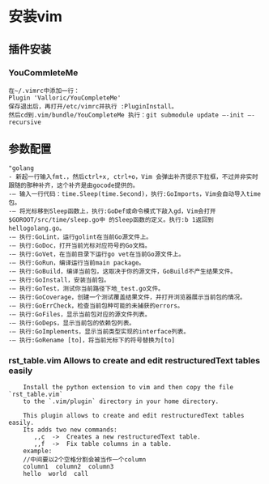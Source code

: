 # 安装vim

    
## 插件安装

### YouCommleteMe

    在~/.vimrc中添加一行：
    Plugin 'Valloric/YouCompleteMe'
    保存退出后，再打开/etc/vimrc并执行 :PluginInstall。
    然后cd到.vim/bundle/YouCompleteMe 执行：git submodule update –-init –-recursive

## 参数配置

    "golang
    - 新起一行输入fmt.，然后ctrl+x, ctrl+o，Vim 会弹出补齐提示下拉框，不过并非实时跟随的那种补齐，这个补齐是由gocode提供的。
    -– 输入一行代码：time.Sleep(time.Second)，执行:GoImports，Vim会自动导入time包。
    -– 将光标移到Sleep函数上，执行:GoDef或命令模式下敲入gd，Vim会打开$GOROOT/src/time/sleep.go中 的Sleep函数的定义。执行:b 1返回到hellogolang.go。
    -– 执行:GoLint，运行golint在当前Go源文件上。
    -– 执行:GoDoc，打开当前光标对应符号的Go文档。
    -– 执行:GoVet，在当前目录下运行go vet在当前Go源文件上。
    -– 执行:GoRun，编译运行当前main package。
    -– 执行:GoBuild，编译当前包，这取决于你的源文件，GoBuild不产生结果文件。
    -– 执行:GoInstall，安装当前包。
    -– 执行:GoTest，测试你当前路径下地_test.go文件。
    -– 执行:GoCoverage，创建一个测试覆盖结果文件，并打开浏览器展示当前包的情况。
    -– 执行:GoErrCheck，检查当前包种可能的未捕获的errors。
    -– 执行:GoFiles，显示当前包对应的源文件列表。
    -– 执行:GoDeps，显示当前包的依赖包列表。
    -– 执行:GoImplements，显示当前类型实现的interface列表。
    -– 执行:GoRename [to]，将当前光标下的符号替换为[to]

### rst_table.vim  Allows to create and edit restructuredText tables easily
```
	Install the python extension to vim and then copy the file `rst_table.vim` 
    to the `.vim/plugin` directory in your home directory. 

	This plugin allows to create and edit restructuredText tables easily. 
	Its adds two new commands: 
       ,,c  ->  Creates a new restructuredText table. 
	   ,,f  ->  Fix table columns in a table. 
    example:
    //中间要以2个空格分割会被当作一个column
    column1  column2  column3
    hello  world  call

```

